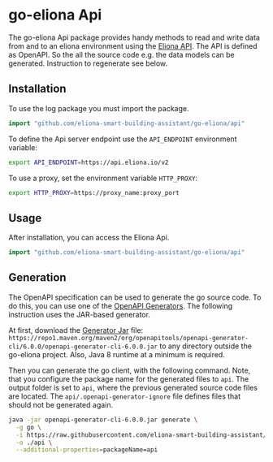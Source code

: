 # go-eliona Api 

The go-eliona Api package provides handy methods to read and write data from and to an eliona environment using the [Eliona API](https://github.com/eliona-smart-building-assistant/eliona-api). The API is defined as OpenAPI. So the all the source code e.g. the data models can be generated. Instruction to regenerate see below. 

## Installation
To use the log package you must import the package.

```go
import "github.com/eliona-smart-building-assistant/go-eliona/api"
```

To define the Api server endpoint use the `API_ENDPOINT` environment variable:

```bash
export API_ENDPOINT=https://api.eliona.io/v2
```

To use a proxy, set the environment variable `HTTP_PROXY`:

```bash
export HTTP_PROXY=https://proxy_name:proxy_port
```

## Usage

After installation, you can access the Eliona Api.

```go
import "github.com/eliona-smart-building-assistant/go-eliona/api"
```

## Generation ##

The OpenAPI specification can be used to generate the go source code. To do this, you can use one of the [OpenAPI Generators](https://openapi-generator.tech/). The following instruction uses the JAR-based generator.

At first, download the [Generator Jar](https://openapi-generator.tech/docs/installation#jar) file: `https://repo1.maven.org/maven2/org/openapitools/openapi-generator-cli/6.0.0/openapi-generator-cli-6.0.0.jar` to any directory outside the go-eliona project. Also, Java 8 runtime at a minimum is required.

Then you can generate the go client, with the following command. Note, that you configure the package name for the generated files to `api`. The output folder is set to `api`, where the previous generated source code files are located. The `api/.openapi-generator-ignore` file defines files that should not be generated again.

```bash
java -jar openapi-generator-cli-6.0.0.jar generate \
  -g go \
  -i https://raw.githubusercontent.com/eliona-smart-building-assistant/eliona-api/develop/eliona-api-v2.yaml \
  -o ./api \
  --additional-properties=packageName=api
```